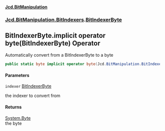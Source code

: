 #### [Jcd.BitManipulation](index.md 'index')
### [Jcd.BitManipulation.BitIndexers](Jcd.BitManipulation.BitIndexers.md 'Jcd.BitManipulation.BitIndexers').[BitIndexerByte](Jcd.BitManipulation.BitIndexers.BitIndexerByte.md 'Jcd.BitManipulation.BitIndexers.BitIndexerByte')

## BitIndexerByte.implicit operator byte(BitIndexerByte) Operator

Automatically convert from a BitIndexerByte to a byte

```csharp
public static byte implicit operator byte(Jcd.BitManipulation.BitIndexers.BitIndexerByte indexer);
```
#### Parameters

<a name='Jcd.BitManipulation.BitIndexers.BitIndexerByte.op_Implicitbyte(Jcd.BitManipulation.BitIndexers.BitIndexerByte).indexer'></a>

`indexer` [BitIndexerByte](Jcd.BitManipulation.BitIndexers.BitIndexerByte.md 'Jcd.BitManipulation.BitIndexers.BitIndexerByte')

the indexer to convert from

#### Returns
[System.Byte](https://docs.microsoft.com/en-us/dotnet/api/System.Byte 'System.Byte')  
the byte
